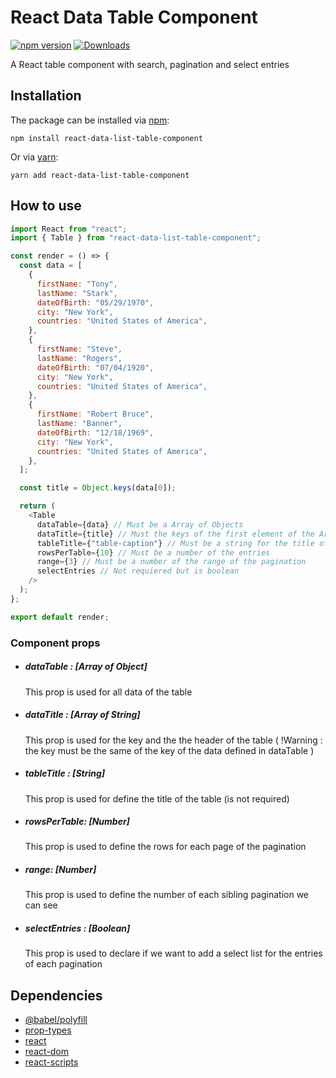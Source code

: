 # React Data Table Component

[![npm version](https://badge.fury.io/js/react-data-list-table-component.svg)](https://badge.fury.io/js/react-data-list-table-component)
[![Downloads](https://img.shields.io/npm/dm/react-data-list-table-component.svg)](https://npmjs.org/package/react-data-list-table-component)

A React table component with search, pagination and select entries

## Installation

The package can be installed via [npm](https://github.com/npm/cli):

```
npm install react-data-list-table-component
```

Or via [yarn](https://github.com/yarnpkg/yarn):

```
yarn add react-data-list-table-component
```

## How to use

```js
import React from "react";
import { Table } from "react-data-list-table-component";

const render = () => {
  const data = [
    {
      firstName: "Tony",
      lastName: "Stark",
      dateOfBirth: "05/29/1970",
      city: "New York",
      countries: "United States of America",
    },
    {
      firstName: "Steve",
      lastName: "Rogers",
      dateOfBirth: "07/04/1920",
      city: "New York",
      countries: "United States of America",
    },
    {
      firstName: "Robert Bruce",
      lastName: "Banner",
      dateOfBirth: "12/18/1969",
      city: "New York",
      countries: "United States of America",
    },
  ];

  const title = Object.keys(data[0]);

  return (
    <Table
      dataTable={data} // Must be a Array of Objects
      dataTitle={title} // Must the keys of the first element of the Array
      tableTitle={"table-caption"} // Must be a string for the title of the Table
      rowsPerTable={10} // Must be a number of the entries
      range={3} // Must be a number of the range of the pagination
      selectEntries // Not requiered but is boolean
    />
  );
};

export default render;
```

### Component props

- ##### dataTable : [Array of Object]

  This prop is used for all data of the table

- ##### dataTitle : [Array of String]

  This prop is used for the key and the the header of the table ( !Warning : the key must be the same of the key of the data defined in dataTable )

- ##### tableTitle : [String]

  This prop is used for define the title of the table (is not required)

- ##### rowsPerTable: [Number]

  This prop is used to define the rows for each page of the pagination

- ##### range: [Number]
  This prop is used to define the number of each sibling pagination we can see
- ##### selectEntries : [Boolean]
  This prop is used to declare if we want to add a select list for the entries of each pagination

## Dependencies

- [@babel/polyfill](https://www.npmjs.com/package/@babel/polyfill)
- [prop-types](https://www.npmjs.com/package/prop-types)
- [react](https://www.npmjs.com/package/react)
- [react-dom](https://www.npmjs.com/package/react-dom)
- [react-scripts](https://www.npmjs.com/package/react-scripts)
